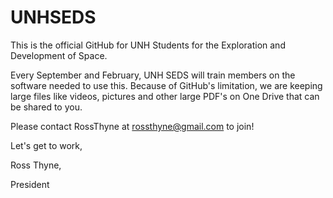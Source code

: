 # UNHSEDS

This is the official GitHub for UNH Students for the Exploration and Development of Space. 

Every September and February, UNH SEDS will train members on the software needed to use this. 
Because of GitHub's limitation, we are keeping large files like videos, pictures and other large PDF's 
on One Drive that can be shared to you. 

Please contact RossThyne at rossthyne@gmail.com to join! 

Let's get to work,

Ross Thyne,

President
